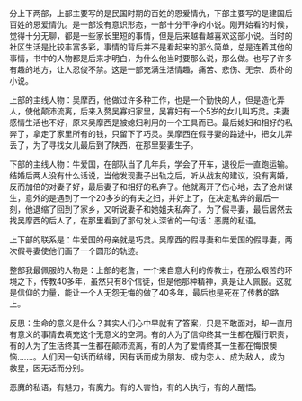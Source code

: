 分上下两部，上部主要写的是民国时期的百姓的恩爱情仇，下部主要写的是建国后百姓的恩爱情仇。是一部没有意识形态，一部十分干净的小说。刚开始看的时候，觉得十分无聊，都是一些家长里短的事情，但是后来越看越喜欢这部小说。当时的社区生活是比较丰富多彩，事情的背后并不是看起来的那么简单，总是连着其他的事情，书中的人物都是后来才明白，为什么他当时要那么说，那么做。也写了许多有趣的地方，让人忍俊不禁。这是一部充满生活情趣，痛苦、悲伤、无奈、质朴的小说。

上部的主线人物：吴摩西，他做过许多种工作，也是一个勤快的人，但是造化弄人，使他颠沛流离，后来入赘吴寡妇家里，吴寡妇有一个5岁的女儿叫巧灵。夫妻感情生活也不好，原来吴摩西是被媳妇利用的一个工具而已。最后媳妇和相好的私奔了，拿走了家里所有的钱，只留下了巧灵。吴摩西在假寻妻的路途中，把女儿弄丢了，为了寻找女儿最后到了陕西，在那里娶妻生子。

下部的主线人物：牛爱国，在部队当了几年兵，学会了开车，退役后一直跑运输。结婚后两人没有什么话说，当他发现妻子出轨之后，听从战友的建议，没有离婚，反而加倍的对妻子好，最后妻子和相好的私奔了。他就离开了伤心地，去了沧州谋生，意外的是遇到了一个20多岁的有夫之妇，并好上了，在决定私奔的最后一刻，他退缩了回到了家乡，又听说妻子和她姐夫私奔了。为了假寻妻，最后居然去找吴摩西的后人了，在那里看到了那句发人深省的一句话：恶魔的私语。

上下部的联系是：牛爱国的母亲就是巧灵。吴摩西的假寻妻和牛爱国的假寻妻，两次假寻妻使他们画了一个圆形的轨迹。

整部我最佩服的人物是：上部的老詹，一个来自意大利的传教士，在那么艰苦的环境之下，传教40多年，虽然只有8个信徒，但是他那种精神，真是让人佩服。这就是信仰的力量，能让一个人无怨无悔的做了40多年，最后也是死在了传教的路上。

反思：生命的意义是什么？其实人们心中早就有了答案，只是不敢面对，却一直用有意义的事情去填充这个无意义的空洞。有的人为了信仰终其一生都在履行职责，有的人为了生活终其一生都在颠沛流离，有的人为了爱情终其一生都在悔恨懊恼.......。人们因一句话而结缘，因有话而成为朋友、成为恋人、成为敌人，成为救星，因无话而分别。

恶魔的私语，有魅力，有魔力。有的人害怕，有的人执行，有的人醒悟。